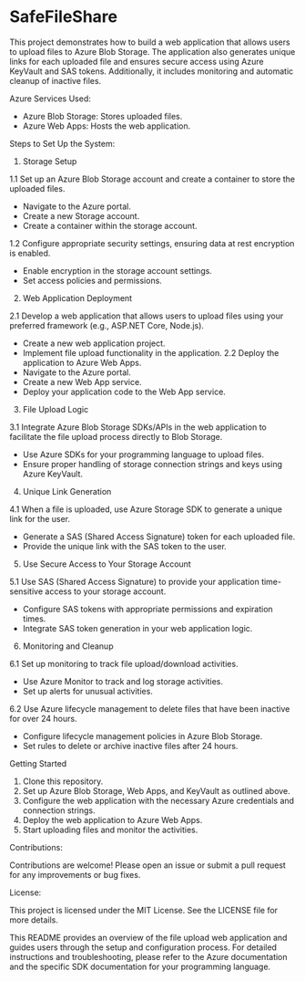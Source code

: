 # SafeFileShare
This project demonstrates how to build a web application that allows users to upload files to Azure Blob Storage. The application also generates unique links for each uploaded file and ensures secure access using Azure KeyVault and SAS tokens. Additionally, it includes monitoring and automatic cleanup of inactive files.

Azure Services Used:
- Azure Blob Storage: Stores uploaded files.
- Azure Web Apps: Hosts the web application.

Steps to Set Up the System:
1. Storage Setup

1.1 Set up an Azure Blob Storage account and create a container to store the uploaded files.
- Navigate to the Azure portal.
- Create a new Storage account.
- Create a container within the storage account.

1.2 Configure appropriate security settings, ensuring data at rest encryption is enabled.
- Enable encryption in the storage account settings.
- Set access policies and permissions.

2. Web Application Deployment

2.1 Develop a web application that allows users to upload files using your preferred framework (e.g., ASP.NET Core, Node.js).
  - Create a new web application project.
  - Implement file upload functionality in the application.
2.2 Deploy the application to Azure Web Apps.
  - Navigate to the Azure portal.
  - Create a new Web App service.
  - Deploy your application code to the Web App service.

3. File Upload Logic

3.1 Integrate Azure Blob Storage SDKs/APIs in the web application to facilitate the file upload process directly to Blob Storage.
  - Use Azure SDKs for your programming language to upload files.
  - Ensure proper handling of storage connection strings and keys using Azure KeyVault.

4. Unique Link Generation

4.1 When a file is uploaded, use Azure Storage SDK to generate a unique link for the user.
  - Generate a SAS (Shared Access Signature) token for each uploaded file.
  - Provide the unique link with the SAS token to the user.

5. Use Secure Access to Your Storage Account

5.1 Use SAS (Shared Access Signature) to provide your application time-sensitive access to your storage account.
  - Configure SAS tokens with appropriate permissions and expiration times.
  - Integrate SAS token generation in your web application logic.

6. Monitoring and Cleanup

6.1 Set up monitoring to track file upload/download activities.
  - Use Azure Monitor to track and log storage activities.
  - Set up alerts for unusual activities.

6.2 Use Azure lifecycle management to delete files that have been inactive for over 24 hours.
  - Configure lifecycle management policies in Azure Blob Storage.
  - Set rules to delete or archive inactive files after 24 hours.

Getting Started
1. Clone this repository.
2. Set up Azure Blob Storage, Web Apps, and KeyVault as outlined above.
3. Configure the web application with the necessary Azure credentials and connection strings.
4. Deploy the web application to Azure Web Apps.
5. Start uploading files and monitor the activities.

Contributions:

Contributions are welcome! Please open an issue or submit a pull request for any improvements or bug fixes.

License:

This project is licensed under the MIT License. See the LICENSE file for more details.

This README provides an overview of the file upload web application and guides users through the setup and configuration process. For detailed instructions and troubleshooting, please refer to the Azure documentation and the specific SDK documentation for your programming language.
